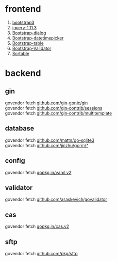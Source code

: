 # frontend
1. [bootstrap3](http://getbootstrap.com/)
2. [jquery-1.11.3](https://code.jquery.com/)
3. [Bootstrap-dialog](https://github.com/nakupanda/bootstrap3-dialog)
4. [Bootstrap-datetimepicker](https://github.com/Eonasdan/bootstrap-datetimepicker)
5. [Bootstrap-table](https://github.com/wenzhixin/bootstrap-table)
6. [Bootstrap-Validator](http://1000hz.github.io/bootstrap-validator/#validator-markup)
7. [Sortable](https://github.com/RubaXa/Sortable)

# backend
## gin
govendor fetch [github.com/gin-gonic/gin](https://github.com/gin-gonic/gin)  
govendor fetch [github.com/gin-contrib/sessions](https://github.com/gin-contrib/sessions)  
govendor fetch [github.com/gin-contrib/multitemplate](https://github.com/gin-contrib/multitemplate)  
## database
govendor fetch [github.com/mattn/go-sqlite3](https://github.com/mattn/go-sqlite3)  
govendor fetch [github.com/jinzhu/gorm/^](https://github.com/jinzhu/gorm)  
## config
govendor fetch [gopkg.in/yaml.v2](https://gopkg.in/yaml.v2)  
## validator
govendor fetch [github.com/asaskevich/govalidator](https://github.com/asaskevich/govalidator)  
## cas
govendor fetch [gopkg.in/cas.v2](http://gopkg.in/cas.v2)  
## sftp
govendor fetch [github.com/pkg/sftp](https://github.com/pkg/sftp)  

